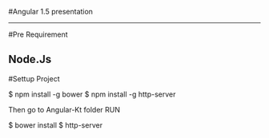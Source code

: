 #Angular 1.5 presentation

------------------------------------------------------------------------------------------------------------

#Pre Requirement

   Node.Js
------------------------------------------------------------------------------------------------------------
#Settup Project 

  $ npm install -g bower
  $ npm install -g http-server


  Then go to Angular-Kt folder RUN 

   $ bower install
   $ http-server



   
